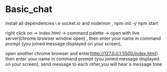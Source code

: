 # Basic_chat

install all dependencies i.e socket.io and nodemon , npm init -y
npm start


right click on -> index.html -> command palette -> open with live server(chrome browser window open) ,
then enter your name in command prompt (you joined message displayed on your screen),

open another chrome browser and enter(http://127.0.0.1:5500/index.html)
then enter your name in command prompt (you joined message displayed on your screen),
send message to each other,you will hear a message tone
